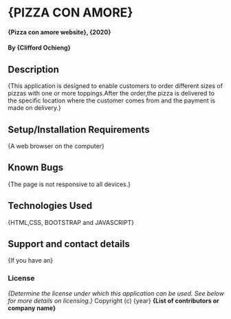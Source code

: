 # {PIZZA CON AMORE}
#### {Pizza con amore website}, {2020}
#### By **{Clifford Ochieng}**
## Description
{This application is designed to enable customers to order different sizes of pizzas with one or more toppings.After the order,the pizza is delivered to the specific location where the customer comes from and the payment is made on delivery.}
## Setup/Installation Requirements
{A web browser on the computer}
## Known Bugs
{The page is not responsive to all devices.}
## Technologies Used
{HTML,CSS, BOOTSTRAP and JAVASCRIPT}
## Support and contact details
{If you have an}
### License
*{Determine the license under which this application can be used. See below for more details
on licensing.}*
Copyright (c) {year} **{List of contributors or company name}**